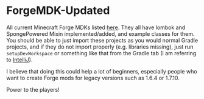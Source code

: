 # ForgeMDK-Updated

All current Minecraft Forge MDKs listed [here](https://files.minecraftforge.net/net/minecraftforge/forge/). They all have lombok and SpongePowered Mixin implemented/added, and example classes for them. You should be able to just import these projects as you would normal Gradle projects, and if they do not import properly (e.g. libraries missing), just run `setupDevWorkspace` or something like that from the Gradle tab (I am referring to [IntelliJ](https://www.jetbrains.com/idea/)).

I believe that doing this could help a lot of beginners, especially people who want to create Forge mods for legacy versions such as 1.6.4 or 1.7.10.

Power to the players!
